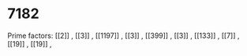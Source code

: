 # 7182

Prime factors: [[2]] , [[3]] , [[1197]] , [[3]] , [[399]] , [[3]] , [[133]] , [[7]] , [[19]] , [[19]] , 